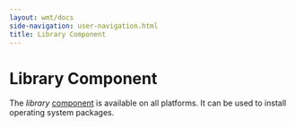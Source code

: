 ```yaml
---
layout: wmt/docs
side-navigation: user-navigation.html
title: Library Component
---
```


# Library Component

The _library_ [component](./components.html) is available on all platforms. It
can be used to install operating system packages.
